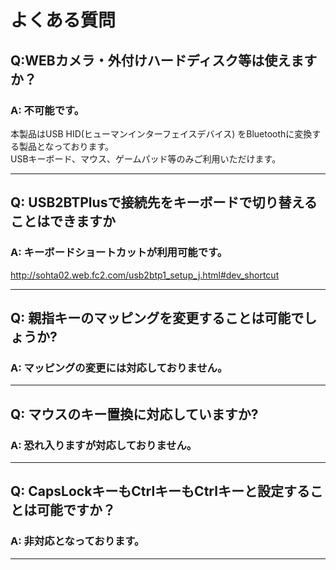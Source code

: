 # よくある質問

## Q:WEBカメラ・外付けハードディスク等は使えますか？

### A: 不可能です。
本製品はUSB HID(ヒューマンインターフェイスデバイス)
をBluetoothに変換する製品となっております。  
USBキーボード、マウス、ゲームパッド等のみご利用いただけます。
  
----
  
## Q: USB2BTPlusで接続先をキーボードで切り替えることはできますか

### A: キーボードショートカットが利用可能です。
http://sohta02.web.fc2.com/usb2btp1_setup_j.html#dev_shortcut
  
----
  
## Q: 親指キーのマッピングを変更することは可能でしょうか?

### A: マッピングの変更には対応しておりません。 

  
----
  
## Q: マウスのキー置換に対応していますか?

### A: 恐れ入りますが対応しておりません。
  
----
  
## Q: CapsLockキーもCtrlキーもCtrlキーと設定することは可能ですか？

### A: 非対応となっております。
  
----
